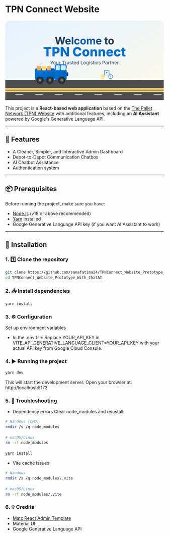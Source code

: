 <h1>TPN Connect Website</h1>
<img alt="Website Preview" src="public/assets/images/welcome.svg" />

This project is a **React-based web application** based on the [The Pallet Network (TPN) Website](https://www.tpnconnect.com/Account/LogOn?ReturnUrl=%2f) with additional features, including an **AI Assistant** powered by Google's Generative Language API.

---

## 🚀 Features
- A Cleaner, Simpler, and Interactive Admin Dashboard
- Depot-to-Depot Communication Chatbox
- AI Chatbot Assistance
- Authentication system

---

## 📦 Prerequisites
Before running the project, make sure you have:
- [Node.js](https://nodejs.org/) (v18 or above recommended)
- [Yarn](https://yarnpkg.com/) installed
- Google Generative Language API key (if you want AI Assistant to work)

---

## 🔧 Installation

### 1. 1️⃣ Clone the repository
```bash
git clone https://github.com/sanafatima24/TPNConnect_Website_Prototype_With_ChatAI.git
cd TPNConnect_Website_Prototype_With_ChatAI
```

### 2. 📥 Install dependencies
```bash
yarn install
```

### 3. ⚙️ Configuration
Set up environment variables
- In the .env file: Replace YOUR_API_KEY in VITE_API_GENERATIVE_LANGUAGE_CLIENT=YOUR_API_KEY with your actual API key from Google Cloud Console.

### 4. ▶️ Running the project
```bash
yarn dev
```
This will start the development server. Open your browser at: http://localhost:5173

### 5. 🐞 Troubleshooting
- Dependency errors
Clear node_modules and reinstall:
```bash
# Windows (CMD)
rmdir /s /q node_modules

# macOS/Linux
rm -rf node_modules

yarn install
```
- Vite cache issues
```bash
# Windows
rmdir /s /q node_modules\.vite

# macOS/Linux
rm -rf node_modules/.vite
```

### 6. 💡 Credits
- [Matx React Admin Template](https://github.com/uilibrary/matx-react)
- Material UI
- Google Generative Language API



